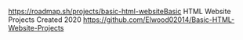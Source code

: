 
https://roadmap.sh/projects/basic-html-websiteBasic HTML  Website Projects 
Created 2020
https://github.com/Elwood02014/Basic-HTML-Website-Projects
